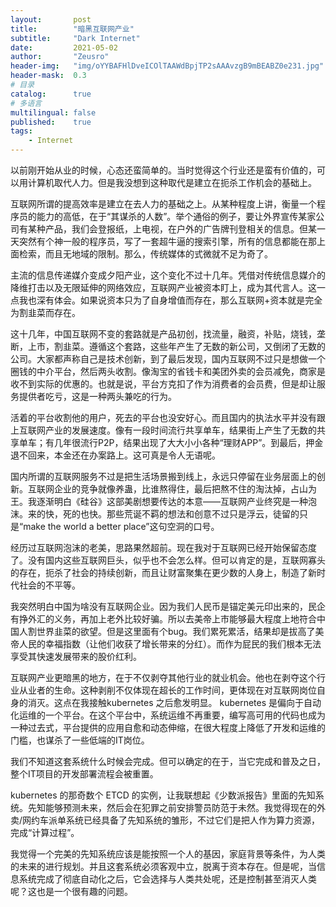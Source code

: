 ```yaml
---
layout:       post
title:        "暗黑互联网产业"
subtitle:     "Dark Internet"
date:         2021-05-02
author:       "Zeusro"
header-img:   "img/oYYBAFHlDveICOlTAAWdBpjTP2sAAAvzgB9mBEABZ0e231.jpg"
header-mask:  0.3
# 目录
catalog:      true
# 多语言
multilingual: false
published:    true
tags:
    - Internet
---
```


以前刚开始从业的时候，心态还蛮简单的。当时觉得这个行业还是蛮有价值的，可以用计算机取代人力。但是我没想到这种取代是建立在扼杀工作机会的基础上。

互联网所谓的提高效率是建立在去人力的基础之上。从某种程度上讲，衡量一个程序员的能力的高低，在于“其谋杀的人数”。举个通俗的例子，要让外界宣传某家公司有某种产品，我们会登报纸，上电视，在户外的广告牌刊登相关的信息。但某一天突然有个神一般的程序员，写了一套超牛逼的搜索引擎，所有的信息都能在那上面检索，而且无地域的限制。那么，传统媒体的式微就不足为奇了。

主流的信息传递媒介变成夕阳产业，这个变化不过十几年。凭借对传统信息媒介的降维打击以及无限延伸的网络效应，互联网产业被资本盯上，成为其代言人。这一点我也深有体会。如果说资本只为了自身增值而存在，那么互联网+资本就是完全为割韭菜而存在。

这十几年，中国互联网不变的套路就是产品初创，找流量，融资，补贴，烧钱，垄断，上市，割韭菜。 ​遵循这个套路，这些年产生了无数的新公司，又倒闭了无数的公司。大家都声称自己是技术创新，到了最后发现，国内互联网不过只是想做一个圈钱的中介平台，然后两头收割。像淘宝的省钱卡和美团外卖的会员减免，商家是收不到实际的优惠的。也就是说，平台方克扣了作为消费者的会员费，但是却让服务提供者吃亏，这是一种两头兼吃的行为。

活着的平台收割他的用户，死去的平台也没安好心。而且国内的执法水平并没有跟上互联网产业的发展速度。像有一段时间流行共享单车，结果街上产生了无数的共享单车；有几年很流行P2P，结果出现了大大小小各种“理财APP”。到最后，押金退不回来，本金还在办案路上。这可真是令人无语呢。

国内所谓的互联网服务不过是把生活场景搬到线上，永远只停留在业务层面上的创新。互联网企业的竞争就像养蛊，比谁熬得住，最后把熬不住的淘汰掉，占山为王。我逐渐明白《硅谷》这部美剧想要传达的本意——互联网产业终究是一种泡沫。来的快，死的也快。那些荒诞不羁的想法和创意不过只是浮云，徒留的只是“make the world a better place”这句空洞的口号。

经历过互联网泡沫的老美，思路果然超前。现在我对于互联网已经开始保留态度了。没有国内这些互联网巨头，似乎也不会怎么样。但可以肯定的是，互联网寡头的存在，扼杀了社会的持续创新，而且让财富聚集在更少数的人身上，制造了新时代社会的不平等。

我突然明白中国为啥没有互联网企业。因为我们人民币是锚定美元印出来的，民企有挣外汇的义务，再加上老外比较好骗。所以去美帝上市能够最大程度上地符合中国人割世界韭菜的欲望。 ​​​但是这里面有个bug。我们累死累活，结果却是拔高了美帝人民的幸福指数（让他们收获了增长带来的分红）。而作为屁民的我们根本无法享受其快速发展带来的股价红利。

互联网产业更暗黑的地方，在于不仅剥夺其他行业的就业机会。他也在剥夺这个行业从业者的生命。这种剥削不仅体现在超长的工作时间，更体现在对互联网岗位自身的消灭。这点在我接触kubernetes 之后愈发明显。 kubernetes 是偏向于自动化运维的一个平台。在这个平台中，系统运维不再重要，编写高可用的代码也成为一种过去式，平台提供的应用自愈和动态伸缩，在很大程度上降低了开发和运维的门槛，也谋杀了一些低端的IT岗位。

我们不知道这套系统什么时候会完成。但可以确定的在于，当它完成和普及之日，整个IT项目的开发部署流程会被重置。

kubernetes 的那奇数个 ETCD 的实例，让我联想起《少数派报告》里面的先知系统。先知能够预测未来，然后会在犯罪之前安排警员防范于未然。我觉得现在的外卖/网约车派单系统已经具备了先知系统的雏形，不过它们是把人作为算力资源，完成“计算过程”。

我觉得一个完美的先知系统应该是能按照一个人的基因，家庭背景等条件，为人类的未来的进行规划。并且这套系统必须客观中立，脱离于资本存在。但是呢，当信息系统完成了彻底自动化之后，它会选择与人类共处呢，还是控制甚至消灭人类呢？这也是一个很有趣的问题。

